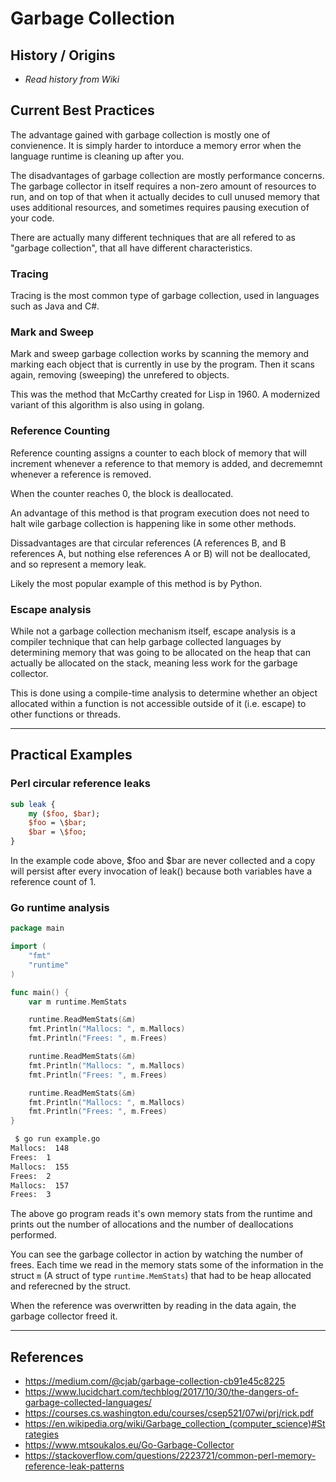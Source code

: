 # Garbage Collection

## History / Origins

* *Read history from Wiki*

## Current Best Practices

The advantage gained with garbage collection is mostly one of convienence. It is simply harder to intorduce a memory error when the language runtime is cleaning up after you.

The disadvantages of garbage collection are mostly performance concerns. The garbage collector in itself requires a non-zero amount of resources to run, and on top of that when it actually decides to cull unused memory that uses additional resources, and sometimes requires pausing execution of your code.

There are actually many different techniques that are all refered to as "garbage collection", that all have different characteristics.

### Tracing

Tracing is the most common type of garbage collection, used in languages such as Java and C#.

### Mark and Sweep

Mark and sweep garbage collection works by scanning the memory and marking each object that is currently in use by the program. Then it scans again, removing (sweeping) the unrefered to objects.

This was the method that McCarthy created for Lisp in 1960. A modernized variant of this algorithm is also using in golang.

### Reference Counting

Reference counting assigns a counter to each block of memory that will increment whenever a reference to that memory is added, and decrememnt whenever a reference is removed.

When the counter reaches 0, the block is deallocated.

An advantage of this method is that program execution does not need to halt wile garbage collection is happening like in some other methods.

Dissadvantages are that circular references (A references B, and B references A, but nothing else references A or B) will not be deallocated, and so represent a memory leak.

Likely the most popular example of this method is by Python.

### Escape analysis

While not a garbage collection mechanism itself, escape analysis is a compiler technique that can help garbage collected languages by determining memory that was going to be allocated on the heap that can actually be allocated on the stack, meaning less work for the garbage collector.

This is done using a compile-time analysis to determine whether an object allocated within a function is not accessible outside of it (i.e. escape) to other functions or threads.

---

## Practical Examples

### Perl circular reference leaks

```perl
sub leak {
    my ($foo, $bar);
    $foo = \$bar;
    $bar = \$foo;
}
```

In the example code above, $foo and $bar are never collected and a copy will persist after every invocation of leak() because both variables have a reference count of 1.

### Go runtime analysis

```go
package main

import (
	"fmt"
	"runtime"
)

func main() {
	var m runtime.MemStats

	runtime.ReadMemStats(&m)
	fmt.Println("Mallocs: ", m.Mallocs)
	fmt.Println("Frees: ", m.Frees)

	runtime.ReadMemStats(&m)
	fmt.Println("Mallocs: ", m.Mallocs)
	fmt.Println("Frees: ", m.Frees)

	runtime.ReadMemStats(&m)
	fmt.Println("Mallocs: ", m.Mallocs)
	fmt.Println("Frees: ", m.Frees)
}
```

```bash
 $ go run example.go
Mallocs:  148
Frees:  1
Mallocs:  155
Frees:  2
Mallocs:  157
Frees:  3

```

The above go program reads it's own memory stats from the runtime and prints out the number of allocations and the number of deallocations performed.

You can see the garbage collector in action by watching the number of frees. Each time we read in the memory stats some of the information in the struct `m` (A struct of type `runtime.MemStats`) that had to be heap allocated and referecned by the struct.

When the reference was overwritten by reading in the data again, the garbage collector freed it.

---

## References

 * https://medium.com/@cjab/garbage-collection-cb91e45c8225
 * https://www.lucidchart.com/techblog/2017/10/30/the-dangers-of-garbage-collected-languages/
 * https://courses.cs.washington.edu/courses/csep521/07wi/prj/rick.pdf
 * https://en.wikipedia.org/wiki/Garbage_collection_(computer_science)#Strategies
 * https://www.mtsoukalos.eu/Go-Garbage-Collector
 * https://stackoverflow.com/questions/2223721/common-perl-memory-reference-leak-patterns
